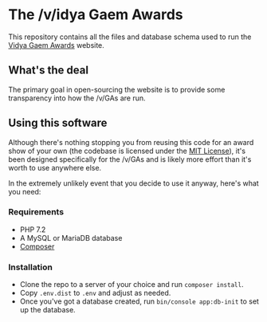 # The /v/idya Gaem Awards

This repository contains all the files and database schema used to run the [Vidya Gaem Awards](https://vidyagaemawards.com) website.

## What's the deal

The primary goal in open-sourcing the website is to provide some transparency into how the /v/GAs are run.

## Using this software

Although there's nothing stopping you from reusing this code for an award show of your own
(the codebase is licensed under the [MIT License](https://opensource.org/licenses/MIT)),
it's been designed specifically for the /v/GAs and is likely more effort than it's worth to
use anywhere else.

In the extremely unlikely event that you decide to use it anyway, here's what you need:

### Requirements

 * PHP 7.2
 * A MySQL or MariaDB database
 * [Composer](https://getcomposer.org/)

### Installation

 * Clone the repo to a server of your choice and run `composer install`.
 * Copy `.env.dist` to `.env` and adjust as needed.
 * Once you've got a database created, run `bin/console app:db-init` to set up the database.
